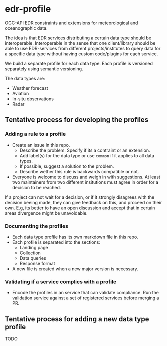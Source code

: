# edr-profile

OGC-API EDR constraints and extensions for meteorological and oceanographic data.

The idea is that EDR services distributing a certain data type should be interoperable.
Interoperable in the sense that one client/library should be able to use EDR-services from different projects/institutes to query data for a specific data type without having custom code/plugins for each service.

We build a separate profile for each data type. Each profile is versioned separately using semantic versioning.

The data types are:

- Weather forecast
- Aviation
- In-situ observations
- Radar

## Tentative process for developing the profiles

### Adding a rule to a profile

- Create an issue in this repo.
  - Describe the problem. Specify if its a contraint or an extension.
  - Add label(s) for the data type or use `common` if it applies to all data types.
  - If possible, suggest a solution to the problem.
  - Describe wether this rule is backwards compatible or not.
- Everyone is welcome to discuss and weigh in with suggestions. At least two maintainers from two different insitutions must agree in order for a decision to be reached.

If a project can not wait for a decision, or if it strongly disagrees with the decision beeing made, they can give feedback on this, and proceed on their own. E.g, its better to have an open discussion and accept that in certain areas divergence might be unavoidable.

### Documenting the profiles

- Each data type profile has its own markdown file in this repo.
- Each profile is separated into the sections:
  - Landing page
  - Collection
  - Data queries
  - Response format
- A new file is created when a new major version is necessary.

### Validating if a service complies with a profile

- Encode the profiles in an service that can validate compliance. Run the validation service against a set of registered services before merging a PR.

## Tentative process for adding a new data type profile

TODO